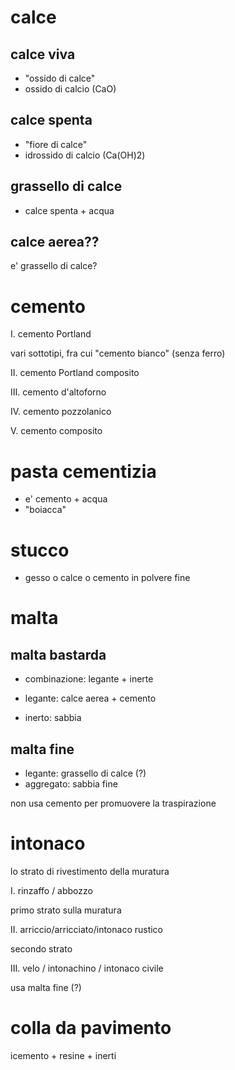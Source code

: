 # calce

## calce viva

* "ossido di calce"
* ossido di calcio (CaO)

## calce spenta

* "fiore di calce"
* idrossido di calcio (Ca(OH)2)

## grassello di calce

* calce spenta + acqua

## calce aerea??

e' grassello di calce?

# cemento

I. cemento Portland

vari sottotipi, fra cui "cemento bianco" (senza ferro)

II. cemento Portland composito

III. cemento d'altoforno

IV. cemento pozzolanico

V. cemento composito

# pasta cementizia

* e' cemento + acqua
* "boiacca"

# stucco

* gesso o calce o cemento in polvere fine

# malta

## malta bastarda

* combinazione: legante + inerte

* legante: calce aerea + cemento
* inerto: sabbia

## malta fine

* legante: grassello di calce (?)
* aggregato: sabbia fine

non usa cemento per promuovere la traspirazione

# intonaco

lo strato di rivestimento della muratura

I. rinzaffo / abbozzo

primo strato sulla muratura

II. arriccio/arricciato/intonaco rustico

secondo strato

III. velo / intonachino / intonaco civile

usa malta fine (?)

# colla da pavimento

icemento + resine + inerti
